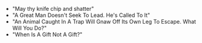 - "May thy knife chip and shatter"
- "A Great Man Doesn't Seek To Lead. He's Called To It" 
- "An Animal Caught In A Trap Will Gnaw Off Its Own Leg To Escape. What Will You Do?" 
- "When Is A Gift Not A Gift?"
